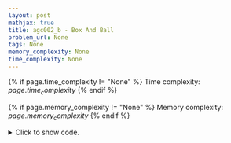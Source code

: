 ```yaml
---
layout: post
mathjax: true
title: agc002_b - Box And Ball
problem_url: None
tags: None
memory_complexity: None
time_complexity: None
---
```




{% if page.time_complexity != "None" %}
Time complexity: ${{ page.time_complexity }}$
{% endif %}

{% if page.memory_complexity != "None" %}
Memory complexity: ${{ page.memory_complexity }}$
{% endif %}

<details>
<summary>
<p style="display:inline">Click to show code.</p>
</summary>
```cpp
{% raw %}
using namespace std;
using vi = vector<int>;
int main(void)
{
    int n, m, xi, yi;
    vi red, cnt;
    cin >> n >> m;
    cnt.resize(n, 1), red.resize(n, false);
    red[0] = true;
    for (int i = 0; i < m; ++i)
    {
        cin >> xi >> yi, xi--, yi--;
        red[yi] |= red[xi];
        cnt[xi] -= 1;
        cnt[yi] += 1;
        if (cnt[xi] == 0)
            red[xi] = false;
    }
    cout << accumulate(red.begin(), red.end(), 0) << endl;
    return 0;
}

{% endraw %}
```
</details>

